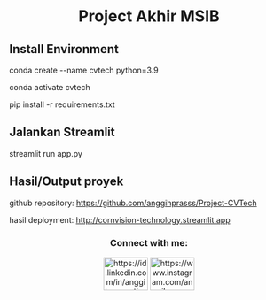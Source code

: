 <h1 align="center">Project Akhir MSIB</h1>


<h2 align="justify">Install Environment</h2>

conda create --name cvtech python=3.9

conda activate cvtech

pip install -r requirements.txt

<h2 align="justify">Jalankan Streamlit</h2>

streamlit run app.py

<h2 align="justify">Hasil/Output proyek</h2>

github repository: https://github.com/anggihprasss/Project-CVTech

hasil deployment: http://cornvision-technology.streamlit.app



<h3 align="center">Connect with me:</h3>
<p align="center">
<a href="https://id.linkedin.com/in/anggih-prasetio-a32218223" target="blank"><img align="center" src="https://raw.githubusercontent.com/rahuldkjain/github-profile-readme-generator/master/src/images/icons/Social/linked-in-alt.svg" alt="https://id.linkedin.com/in/anggih-prasetio-a32218223" height="60" width="80" /></a>
<a href="https://www.instagram.com/anggih_praset10/" target="blank"><img align="center" src="https://raw.githubusercontent.com/rahuldkjain/github-profile-readme-generator/master/src/images/icons/Social/instagram.svg" alt="https://www.instagram.com/anggih_praset10/" height="60" width="80" /></a>
</p>
